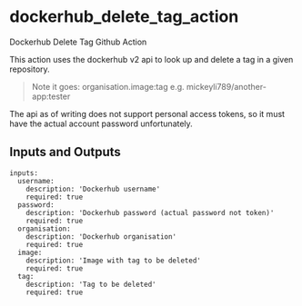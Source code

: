 # dockerhub_delete_tag_action
Dockerhub Delete Tag Github Action

This action uses the dockerhub v2 api to look up and delete a tag in a given repository. 

> Note it goes: organisation.image:tag
> e.g. mickeyli789/another-app:tester

The api as of writing does not support personal access tokens, so it must have the actual account password unfortunately. 

## Inputs and Outputs

```
inputs:
  username:
    description: 'Dockerhub username'
    required: true
  password:
    description: 'Dockerhub password (actual password not token)'
    required: true
  organisation:
    description: 'Dockerhub organisation'
    required: true
  image:
    description: 'Image with tag to be deleted'
    required: true
  tag:
    description: 'Tag to be deleted'
    required: true
```
